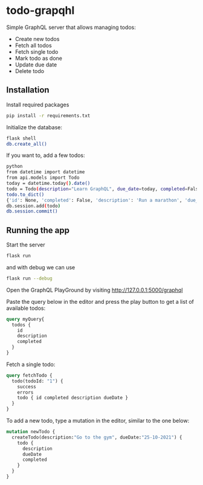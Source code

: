 # todo-grapqhl
Simple GraphQL server that allows managing todos:
* Create new todos
* Fetch all todos
* Fetch single todo
* Mark todo as done
* Update due date
* Delete todo


## Installation

Install required packages
```bash
pip install -r requirements.txt
```

Initialize the database:

```bash
flask shell
db.create_all()
```

If you want to, add a few todos:

```bash
python
from datetime import datetime
from api.models import Todo
today = datetime.today().date()
todo = Todo(description="Learn GraphQL", due_date=today, completed=False)
todo.to_dict()
{'id': None, 'completed': False, 'description': 'Run a marathon', 'due_date': '2022-04-20'}
db.session.add(todo)
db.session.commit()
```

## Running the app


Start the server 
```bash
flask run 
```

and with debug we can use
```bash
flask run --debug
```

Open the GraphQL PlayGround by visiting http://127.0.0.1:5000/graphql 

Paste the query below in the editor and press the play button to get a list
 of available todos:
```graphql
query myQuery{
  todos {
    id
    description
    completed
  }
}
```

Fetch a single todo:

```graphql
query fetchTodo {
  todo(todoId: "1") {
    success
    errors
    todo { id completed description dueDate }
  }
}
```

To add a new todo, type a mutation in the editor, similar to the one below:
```graphql
mutation newTodo {
  createTodo(description:"Go to the gym", dueDate:"25-10-2021") {
    todo {
      description
      dueDate
      completed
    }   
  }
}
```

